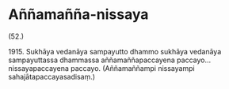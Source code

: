 # Aññamañña-nissaya

(52.)

1915\. Sukhāya vedanāya sampayutto dhammo sukhāya vedanāya sampayuttassa dhammassa aññamaññapaccayena paccayo…  nissayapaccayena paccayo. (Aññamaññampi nissayampi sahajātapaccayasadisaṃ.)
